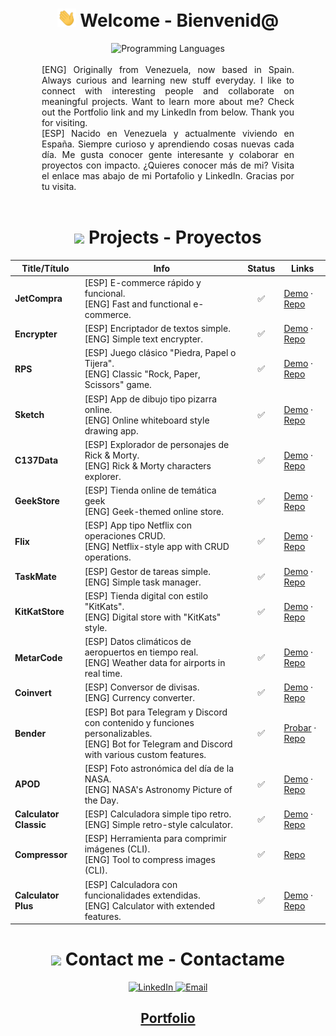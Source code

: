 <h1 align="center"> 
  <img src="https://raw.githubusercontent.com/ABSphreak/ABSphreak/master/gifs/Hi.gif" width="30px"> Welcome - Bienvenid@
</h1>

<div align="center" style="display:block;">
  <img alt="Programming Languages" src="https://user-images.githubusercontent.com/48032098/234991001-919cc2d2-3419-44a9-a689-cffde47547fe.png"/> 
</div>
<br>
<p align:"center" style="text-align: justify; margin: 0 50px;">
[ENG] Originally from Venezuela, now based in Spain. Always curious and learning new stuff everyday. I like to connect with interesting people and collaborate on meaningful projects. Want to learn more about me? Check out the Portfolio link and my LinkedIn from below. Thank you for visiting.
<br>
</p>
<p align:"center" style="text-align: justify; margin: 0 50px;">
[ESP] Nacido en Venezuela y actualmente viviendo en España. Siempre curioso y aprendiendo cosas nuevas cada día. Me gusta conocer gente interesante y colaborar en proyectos con impacto. ¿Quieres conocer más de mi? Visita el enlace mas abajo de mi Portafolio y LinkedIn. Gracias por tu visita.
<br>
</p>
<br>

<!-- Begin Projects -->
  <h1 align="center"><img src="https://media4.giphy.com/media/v1.Y2lkPTc5MGI3NjExOGRkZnpjY3F3cTFta2I2Ymk4bTBrYmlrN3hlYmM3b3h3emdzdzVlMiZlcD12MV9pbnRlcm5hbF9naWZfYnlfaWQmY3Q9cw/ZQaNiB0mn8gEMeD3I4/giphy.gif" width="30px"> Projects - Proyectos</h1>
  <div class="projects" align="center">
    
<p align="center">

<table>
  <thead>
    <tr>
      <th>Title/Título</th>
      <th>Info</th>
      <th>Status</th>
      <th>Links</th>
    </tr>
  </thead>
  <tbody>
    <tr>
      <td><strong>JetCompra</strong></td>
      <td>[ESP] E-commerce rápido y funcional.<br>[ENG] Fast and functional e-commerce.</td>
      <td align="center">✅</td>
      <td><a href="https://jetcompra.julioreyes.dev">Demo</a> · <a href="https://github.com/jjrh92/jetCompra">Repo</a></td>
    </tr>
    <tr>
      <td><strong>Encrypter</strong></td>
      <td>[ESP] Encriptador de textos simple.<br>[ENG] Simple text encrypter.</td>
      <td align="center">✅</td>
      <td><a href="https://encrypter.julioreyes.dev">Demo</a> · <a href="https://github.com/jjrh92/Encrypter">Repo</a></td>
    </tr>
    <tr>
      <td><strong>RPS</strong></td>
      <td>[ESP] Juego clásico "Piedra, Papel o Tijera".<br>[ENG] Classic "Rock, Paper, Scissors" game.</td>
      <td align="center">✅</td>
      <td><a href="https://rps.julioreyes.dev">Demo</a> · <a href="https://github.com/jjrh92/RPS">Repo</a></td>
    </tr>
    <tr>
      <td><strong>Sketch</strong></td>
      <td>[ESP] App de dibujo tipo pizarra online.<br>[ENG] Online whiteboard style drawing app.</td>
      <td align="center">✅</td>
      <td><a href="https://sketch.julioreyes.dev">Demo</a> · <a href="https://github.com/jjrh92/Sketch">Repo</a></td>
    </tr>
    <tr>
      <td><strong>C137Data</strong></td>
      <td>[ESP] Explorador de personajes de Rick & Morty.<br>[ENG] Rick & Morty characters explorer.</td>
      <td align="center">✅</td>
      <td><a href="https://c137data.julioreyes.dev">Demo</a> · <a href="https://github.com/jjrh92/C137Data">Repo</a></td>
    </tr>
    <tr>
      <td><strong>GeekStore</strong></td>
      <td>[ESP] Tienda online de temática geek<br>[ENG] Geek-themed online store.</td>
      <td align="center">✅</td>
      <td><a href="https://geekstore.julioreyes.dev">Demo</a> · <a href="https://github.com/jjrh92/GeekStore">Repo</a></td>
    </tr>
    <tr>
      <td><strong>Flix</strong></td>
      <td>[ESP] App tipo Netflix con operaciones CRUD.<br>[ENG] Netflix-style app with CRUD operations.</td>
      <td align="center">✅</td>
      <td><a href="https://flix.julioreyes.dev">Demo</a> · <a href="https://github.com/jjrh92/Flix">Repo</a></td>
    </tr>
    <tr>
      <td><strong>TaskMate</strong></td>
      <td>[ESP] Gestor de tareas simple.<br>[ENG] Simple task manager.</td>
      <td align="center">✅</td>
      <td><a href="https://taskmate.julioreyes.dev">Demo</a> · <a href="https://github.com/jjrh92/TaskMate">Repo</a></td>
    </tr>
    <tr>
      <td><strong>KitKatStore</strong></td>
      <td>[ESP] Tienda digital con estilo "KitKats".<br>[ENG] Digital store with "KitKats" style.</td>
      <td align="center">✅</td>
      <td><a href="https://kitkatstore.julioreyes.dev">Demo</a> · <a href="https://github.com/jjrh92/KitKatStore">Repo</a></td>
    </tr>
    <tr>
      <td><strong>MetarCode</strong></td>
      <td>[ESP] Datos climáticos de aeropuertos en tiempo real.<br>[ENG] Weather data for airports in real time.</td>
      <td align="center">✅</td>
      <td><a href="https://metarcode.julioreyes.dev">Demo</a> · <a href="https://github.com/jjrh92/MetarCode">Repo</a></td>
    </tr>
    <tr>
      <td><strong>Coinvert</strong></td>
      <td>[ESP] Conversor de divisas.<br>[ENG] Currency converter.</td>
      <td align="center">✅</td>
      <td><a href="https://coinvert.julioreyes.dev">Demo</a> · <a href="https://github.com/jjrh92/Coinvert">Repo</a></td>
    </tr>
    <tr>
      <td><strong>Bender</strong></td>
      <td>[ESP] Bot para Telegram y Discord con contenido y funciones personalizables.<br>[ENG] Bot for Telegram and Discord with various custom features.</td>
      <td align="center">✅</td>
      <td><a href="https://t.me/Bender1992Bot">Probar</a> · <a href="https://github.com/jjrh92/Bender">Repo</a></td>
    </tr>
    <tr>
      <td><strong>APOD</strong></td>
      <td>[ESP] Foto astronómica del día de la NASA.<br>[ENG] NASA's Astronomy Picture of the Day.</td>
      <td align="center">✅</td>
      <td><a href="https://apod.julioreyes.dev">Demo</a> · <a href="https://github.com/jjrh92/APOD">Repo</a></td>
    </tr>
    <tr>
      <td><strong>Calculator Classic</strong></td>
      <td>[ESP] Calculadora simple tipo retro.<br>[ENG] Simple retro-style calculator.</td>
      <td align="center">✅</td>
      <td><a href="https://calculapp.julioreyes.dev">Demo</a> · <a href="https://github.com/jjrh92/CalculApp">Repo</a></td>
    </tr>
    <tr>
      <td><strong>Compressor</strong></td>
      <td>[ESP] Herramienta para comprimir imágenes (CLI).<br>[ENG] Tool to compress images (CLI).</td>
      <td align="center">✅</td>
      <td><a href="https://github.com/jjrh92/Compressor">Repo</a></td>
    </tr>
    <tr>
      <td><strong>Calculator Plus</strong></td>
      <td>[ESP] Calculadora con funcionalidades extendidas.<br>[ENG] Calculator with extended features.</td>
      <td align="center">✅</td>
      <td><a href="https://tbe.julioreyes.dev">Demo</a> · <a href="https://github.com/jjrh92/TBE">Repo</a></td>
    </tr>
  </tbody>
</table>

</p>

<!-- Begin Footer -->
  <h1 align="center"><img src="https://media3.giphy.com/media/v1.Y2lkPTc5MGI3NjExZGp4ZXBjNHZnbmY0eHI5d3RnMHlkaGRrb3A1cmQ3Y3ZrMzRnY25vNyZlcD12MV9pbnRlcm5hbF9naWZfYnlfaWQmY3Q9cw/ZqaZekJ3mPMmeMew4A/giphy.webp" width="30px"> Contact me - Contactame</h1>
  <div class="footer" align="center">
    
<p align="center">
  <a href="https://www.linkedin.com/in/jjrh92/" target="_blank" title="LinkedIn">
    <img src="https://cdn.jsdelivr.net/gh/devicons/devicon/icons/linkedin/linkedin-original.svg" alt="LinkedIn" width="50px"/>
  </a>

  <a href="mailto:contact@julioreyes.dev" target="_blank" title="Email">
    <img src="https://img.icons8.com/fluency/96/null/mail.png" alt="Email" width="50px"/>
  </a>
</p>

</div>
    <h2 align="center">
      <a title="Click to open my portfolio" style="font-weight: bold;" href="https://julioreyes.dev/">Portfolio</a>
    </h2>

<!-- End Footer -->
